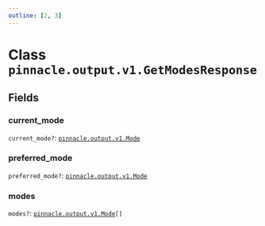 ```yaml
---
outline: [2, 3]
---
```


# Class `pinnacle.output.v1.GetModesResponse`




## Fields

### current_mode <Badge type="danger" text="nullable" />

`current_mode?`: <code><a href="/lua-reference/classes/pinnacle.output.v1.Mode">pinnacle.output.v1.Mode</a></code>



### preferred_mode <Badge type="danger" text="nullable" />

`preferred_mode?`: <code><a href="/lua-reference/classes/pinnacle.output.v1.Mode">pinnacle.output.v1.Mode</a></code>



### modes <Badge type="danger" text="nullable" />

`modes?`: <code><a href="/lua-reference/classes/pinnacle.output.v1.Mode">pinnacle.output.v1.Mode</a>[]</code>




